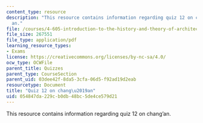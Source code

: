 ```yaml
---
content_type: resource
description: "This resource contains information regarding quiz 12 on chang\u2019\
  an."
file: /courses/4-605-introduction-to-the-history-and-theory-of-architecture-spring-2012/054847da229cb0db48bc5de4ce579d21_MIT4_605S12_quiz12.pdf
file_size: 267551
file_type: application/pdf
learning_resource_types:
- Exams
license: https://creativecommons.org/licenses/by-nc-sa/4.0/
ocw_type: OCWFile
parent_title: Quizzes
parent_type: CourseSection
parent_uid: 03dee42f-8da5-3cfa-06d5-f92ad19d2eab
resourcetype: Document
title: "Quiz 12 on chang\u2019an"
uid: 054847da-229c-b0db-48bc-5de4ce579d21
---
```

This resource contains information regarding quiz 12 on chang’an.